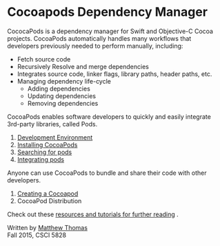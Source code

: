 # Cocoapods Dependency Manager

CococaPods is a dependency manager for Swift and Objective-C Cocoa projects. CocoaPods automatically handles many workflows that developers previously needed to perform manually, including:  

* Fetch source code
* Recursively Resolve and merge dependencies
* Integrates source code, linker flags, library paths, header paths, etc.
* Managing dependency life-cycle
  - Adding dependencies
  - Updating dependencies
  - Removing dependencies

CocoaPods enables software developers to quickly and easily integrate 3rd-party libraries, called Pods.

1. [Development Environment](dev-environment.md)  
2. [Installing CocoaPods](install-cocoapods.md)  
3. [Searching for pods](searching-for-cocoapods.md)  
4. [Integrating pods](integrating-pods.md)  

Anyone can use CocoaPods to bundle and share their code with other developers.

1. [Creating a Cocoapod](creating-pods.md)  
2. CocoaPod Distribution  

Check out these [resources and tutorials for further reading](Further-reading-and-resources.md)  .

Written by [Matthew Thomas](mailto:matt@bocosoft.net)  
Fall 2015, CSCI 5828

